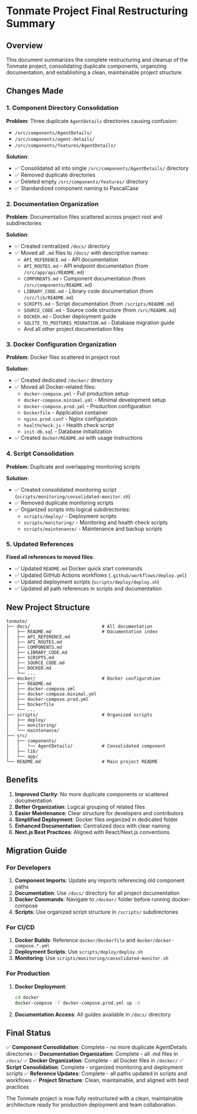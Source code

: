 # Tonmate Project Final Restructuring Summary

## Overview

This document summarizes the complete restructuring and cleanup of the Tonmate project, consolidating duplicate components, organizing documentation, and establishing a clean, maintainable project structure.

## Changes Made

### 1. Component Directory Consolidation

**Problem**: Three duplicate `AgentDetails` directories causing confusion:
- `/src/components/AgentDetails/`
- `/src/components/agent-details/`
- `/src/components/features/AgentDetails/`

**Solution**: 
- ✅ Consolidated all into single `/src/components/AgentDetails/` directory
- ✅ Removed duplicate directories
- ✅ Deleted empty `/src/components/features/` directory
- ✅ Standardized component naming to PascalCase

### 2. Documentation Organization

**Problem**: Documentation files scattered across project root and subdirectories

**Solution**:
- ✅ Created centralized `/docs/` directory
- ✅ Moved all `.md` files to `/docs/` with descriptive names:
  - `API_REFERENCE.md` - API documentation
  - `API_ROUTES.md` - API endpoint documentation (from `/src/app/api/README.md`)
  - `COMPONENTS.md` - Component documentation (from `/src/components/README.md`)
  - `LIBRARY_CODE.md` - Library code documentation (from `/src/lib/README.md`)
  - `SCRIPTS.md` - Script documentation (from `/scripts/README.md`)
  - `SOURCE_CODE.md` - Source code structure (from `/src/README.md`)
  - `DOCKER.md` - Docker deployment guide
  - `SQLITE_TO_POSTGRES_MIGRATION.md` - Database migration guide
  - And all other project documentation files

### 3. Docker Configuration Organization

**Problem**: Docker files scattered in project root

**Solution**:
- ✅ Created dedicated `/docker/` directory
- ✅ Moved all Docker-related files:
  - `docker-compose.yml` - Full production setup
  - `docker-compose.minimal.yml` - Minimal development setup
  - `docker-compose.prod.yml` - Production configuration
  - `Dockerfile` - Application container
  - `nginx.prod.conf` - Nginx configuration
  - `healthcheck.js` - Health check script
  - `init-db.sql` - Database initialization
- ✅ Created `docker/README.md` with usage instructions

### 4. Script Consolidation

**Problem**: Duplicate and overlapping monitoring scripts

**Solution**:
- ✅ Created consolidated monitoring script (`scripts/monitoring/consolidated-monitor.sh`)
- ✅ Removed duplicate monitoring scripts
- ✅ Organized scripts into logical subdirectories:
  - `scripts/deploy/` - Deployment scripts
  - `scripts/monitoring/` - Monitoring and health check scripts
  - `scripts/maintenance/` - Maintenance and backup scripts

### 5. Updated References

**Fixed all references to moved files**:
- ✅ Updated `README.md` Docker quick start commands
- ✅ Updated GitHub Actions workflows (`.github/workflows/deploy.yml`)
- ✅ Updated deployment scripts (`scripts/deploy/deploy.sh`)
- ✅ Updated all path references in scripts and documentation

## New Project Structure

```
tonmate/
├── docs/                           # All documentation
│   ├── README.md                   # Documentation index
│   ├── API_REFERENCE.md
│   ├── API_ROUTES.md
│   ├── COMPONENTS.md
│   ├── LIBRARY_CODE.md
│   ├── SCRIPTS.md
│   ├── SOURCE_CODE.md
│   ├── DOCKER.md
│   └── ...
├── docker/                         # Docker configuration
│   ├── README.md
│   ├── docker-compose.yml
│   ├── docker-compose.minimal.yml
│   ├── docker-compose.prod.yml
│   ├── Dockerfile
│   └── ...
├── scripts/                        # Organized scripts
│   ├── deploy/
│   ├── monitoring/
│   └── maintenance/
├── src/
│   ├── components/
│   │   └── AgentDetails/           # Consolidated component
│   ├── lib/
│   └── app/
└── README.md                       # Main project README
```

## Benefits

1. **Improved Clarity**: No more duplicate components or scattered documentation
2. **Better Organization**: Logical grouping of related files
3. **Easier Maintenance**: Clear structure for developers and contributors
4. **Simplified Deployment**: Docker files organized in dedicated folder
5. **Enhanced Documentation**: Centralized docs with clear naming
6. **Next.js Best Practices**: Aligned with React/Next.js conventions

## Migration Guide

### For Developers

1. **Component Imports**: Update any imports referencing old component paths
2. **Documentation**: Use `/docs/` directory for all project documentation
3. **Docker Commands**: Navigate to `/docker/` folder before running docker-compose
4. **Scripts**: Use organized script structure in `/scripts/` subdirectories

### For CI/CD

1. **Docker Builds**: Reference `docker/Dockerfile` and `docker/docker-compose.*.yml`
2. **Deployment Scripts**: Use `scripts/deploy/deploy.sh`
3. **Monitoring**: Use `scripts/monitoring/consolidated-monitor.sh`

### For Production

1. **Docker Deployment**: 
   ```bash
   cd docker
   docker-compose -f docker-compose.prod.yml up -d
   ```

2. **Documentation Access**: All guides available in `/docs/` directory

## Final Status

✅ **Component Consolidation**: Complete - no more duplicate AgentDetails directories
✅ **Documentation Organization**: Complete - all .md files in `/docs/`
✅ **Docker Organization**: Complete - all Docker files in `/docker/`
✅ **Script Consolidation**: Complete - organized monitoring and deployment scripts
✅ **Reference Updates**: Complete - all paths updated in scripts and workflows
✅ **Project Structure**: Clean, maintainable, and aligned with best practices

The Tonmate project is now fully restructured with a clean, maintainable architecture ready for production deployment and team collaboration.
